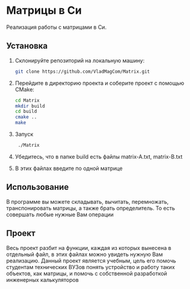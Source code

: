 # Матрицы в Си

Реализация работы с матрицами в Си.

## Установка

1. Склонируйте репозиторий на локальную машину:

   ```bash
   git clone https://github.com/VladMagCom/Matrix.git
2. Перейдите в директорию проекта и соберите проект с помощью CMake:

   ```bash
   cd Matrix
   mkdir build
   cd build
   cmake ..
   make
3. Запуск

   ```bash
    ./Matrix 

4. Убедитесь, что в папке build есть файлы matrix-A.txt, matrix-B.txt 

5. В этих файлах введите по одной матрице

## Использование

В программе вы можете складывать, вычитать, перемножать, транспонировать матрицы, а также брать определитель. То есть совершать любые нужные Вам операции

## Проект

Весь проект разбит на функции, каждая из которых вынесена в отдельный файл, в этих файлах можно увидеть нужную Вам реализацию. Данный проект является учебным, цель его помочь студентам технических ВУЗов понять устройство и работу таких объектов, как матрицы, и помочь с собственной разработкой инженерных калькуляторов
